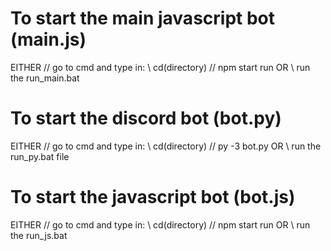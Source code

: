 # To start the main javascript bot (main.js)
EITHER
// go to cmd and type in:
\\ cd(directory)
// npm start run
OR
\\ run the run_main.bat


# To start the discord bot (bot.py)
EITHER
// go to cmd and type in:
\\ cd(directory)
// py -3 bot.py
OR
\\ run the run_py.bat file


# To start the javascript bot (bot.js)
EITHER
// go to cmd and type in:
\\ cd(directory)
// npm start run
OR
\\ run the run_js.bat

